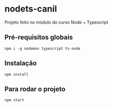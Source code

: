 # nodets-canil
Projeto feito no módulo do curso Node + Typescript

## Pré-requisitos globais
`npm i -g nodemon typescript ts-node`

## Instalação
`npm install`

## Para rodar o projeto
`npm start`